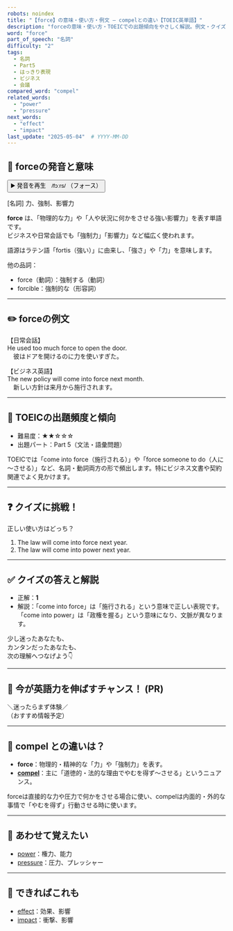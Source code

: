 ```yaml
---
robots: noindex
title: "【force】の意味・使い方・例文 ― compelとの違い【TOEIC英単語】"
description: "forceの意味・使い方・TOEICでの出題傾向をやさしく解説。例文・クイズ付きでcompelとの違いもわかりやすく学べます。"
word: "force"
part_of_speech: "名詞"
difficulty: "2"
tags:
  - 名詞
  - Part5
  - はっきり表現
  - ビジネス
  - 会議
compared_word: "compel"
related_words:
  - "power"
  - "pressure"
next_words:
  - "effect"
  - "impact"
last_update: "2025-05-04"  # YYYY-MM-DD
---
```


## 🔰 forceの発音と意味

<button class="play-audio" onclick="playTTS('force')">
  <span class="play-audio-main">
    ▶️ 発音を再生　/fɔːrs/
  </span>
  <span class="play-audio-sub">
    （フォース）
  </span>
</button>

[名詞] 力、強制、影響力

**force** は、「物理的な力」や「人や状況に何かをさせる強い影響力」を表す単語です。  
ビジネスや日常会話でも「強制力」「影響力」など幅広く使われます。

語源はラテン語「fortis（強い）」に由来し、「強さ」や「力」を意味します。

他の品詞：  
- force（動詞）：強制する（動詞）
- forcible：強制的な（形容詞）

---

## ✏️ forceの例文

【日常会話】  
He used too much force to open the door.  
　彼はドアを開けるのに力を使いすぎた。

【ビジネス英語】  
The new policy will come into force next month.  
　新しい方針は来月から施行されます。

---

## 🎯 TOEICの出題頻度と傾向

- 難易度：★★☆☆☆
- 出題パート：Part 5（文法・語彙問題）

TOEICでは「come into force（施行される）」や「force someone to do（人に～させる）」など、名詞・動詞両方の形で頻出します。特にビジネス文書や契約関連でよく見かけます。

---

## ❓ クイズに挑戦！

正しい使い方はどっち？

1. The law will come into force next year.  
2. The law will come into power next year.

---

## ✅ クイズの答えと解説

- 正解：**1**
- 解説：「come into force」は「施行される」という意味で正しい表現です。「come into power」は「政権を握る」という意味になり、文脈が異なります。

少し迷ったあなたも、  
カンタンだったあなたも、  
次の理解へつなげよう👇️

---

## 🚀 今が英語力を伸ばすチャンス！ (PR)

<div class="info-center">
＼迷ったらまず体験／<br>  
（おすすめ情報予定）
</div>

---

## 🤔  compel との違いは？

- **force**：物理的・精神的な「力」や「強制力」を表す。  
- **[compel](/word/compel/)**：主に「道徳的・法的な理由でやむを得ず～させる」というニュアンス。

forceは直接的な力や圧力で何かをさせる場合に使い、compelは内面的・外的な事情で「やむを得ず」行動させる時に使います。

---

## 🧩 あわせて覚えたい

- [power](/word/power/)：権力、能力
- [pressure](/word/pressure/)：圧力、プレッシャー

---

## 📖 できればこれも

- [effect](/word/effect/)：効果、影響
- [impact](/word/impact/)：衝撃、影響

<!-- cvid: aid34_bid39 -->
